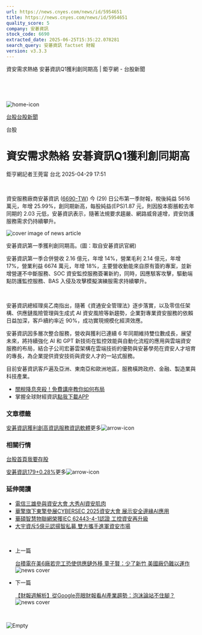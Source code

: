 ```yaml
---
url: https://news.cnyes.com/news/id/5954651
title: https://news.cnyes.com/news/id/5954651
quality_score: 5
company: 安碁資訊
stock_code: 6690
extracted_date: 2025-06-25T15:35:22.078281
search_query: 安碁資訊 factset 財報
version: v3.3.3
---
```


資安需求熱絡 安碁資訊Q1獲利創同期高 | 鉅亨網 - 台股新聞

‌

‌

![home-icon](/assets/icons/breadCrumb/symbol-icon-home.svg)

[台股](/news/cat/tw_stock)[台股新聞](/news/cat/tw_stock_news)

台股

# 資安需求熱絡 安碁資訊Q1獲利創同期高

鉅亨網記者王莞甯 台北 2025-04-29 17:51

‌

資安服務廠商安碁資訊 ([6690-TW](https://www.cnyes.com/twstock/6690)) 今 (29) 日公布第一季財報，稅後純益 5616 萬元，年增 25.99%，創同期新高，每股純益(EPS)1.87 元，則因股本膨脹較去年同期的 2.03 元低，安碁資訊表示，隨著法規要求趨嚴、網路威脅遽增，資安防護服務需求仍持續攀升。

![cover image of news article](/_next/image?url=https%3A%2F%2Fcimg.cnyes.cool%2Fprod%2Fnews%2F5954651%2Fl%2Fea879a035ac1a599c434e85ea7103fe5.jpg&w=3840&q=75)

安碁資訊第一季獲利創同期高。(圖：取自安碁資訊官網)

安碁資訊第一季合併營收 2.16 億元，年增 14%，營業毛利 2.14 億元，年增 17%，營業利益 6674 萬元，年增 18%，主要營收動能來自原有簽約專案，並新增營運不中斷服務、SOC 資安監控服務簽署新約，同時，因應駭客攻擊，驅動端點防護監控服務、BAS 入侵及攻擊模擬演練服需求持續攀升。

‌

安碁資訊總經理吳乙南指出，隨著《資通安全管理法》逐步落實，以及零信任架構、供應鏈風險管理與生成式 AI 資安風險等新趨勢，企業對專業資安服務的依賴日益加深，客戶續約率近 90%，成功實現規模化經濟效應。

安碁資訊因多層次整合服務，營收與獲利已連續 6 年同期維持雙位數成長，展望未來，將持續強化 AI 和 GPT 新技術在監控效能與自動化流程的應用與雲端資安服務的布局，結合子公司宏碁雲架構在雲端技術的優勢與安碁學苑在資安人才培育的專長，為企業提供資安技術與資安人才的一站式服務。

目前安碁資訊客戶遍及亞洲、東南亞和歐洲地區，服務橫跨政府、金融、製造業與科技產業。

* [關稅降息夾殺！免費講座教你如何布局](https://www.rsc.com.tw/Cnyes_RSC/SeminarBooking2025InvestmentOutlook.aspx?utm_source=anue&utm_medium=usstocks_end)
* 掌握全球財經資訊[點我下載APP](http://www.cnyes.com/app/?utm_source=mweb&utm_medium=HamMenuBanner&utm_campaign=fixed&utm_content=entr)

### 文章標籤

[安碁資訊](https://news.cnyes.com/tag/安碁資訊 "安碁資訊")[獲利創高](https://news.cnyes.com/tag/獲利創高 "獲利創高")[資訊服務](https://news.cnyes.com/tag/資訊服務 "資訊服務")[資訊軟體](https://news.cnyes.com/tag/資訊軟體 "資訊軟體")更多![arrow-icon](/assets/icons/arrows/arrow-down.svg)

### 相關行情

[台股首頁](https://www.cnyes.com/twstock)[我要存股](https://supr.link/8OHaU)

[安碁資訊179+0.28%](https://www.cnyes.com/twstock/6690)更多![arrow-icon](/assets/icons/arrows/arrow-down.svg)

### 延伸閱讀

* [電信三雄參與資安大會 大秀AI資安肌肉](/news/id/5939816)
* [華擎旗下東擎參展CYBERSEC 2025資安大會 展示安全邊緣AI應用](/news/id/5943008)
* [華碩智慧物聯網榮獲IEC 62443-4-1認證 工控資安再升級](/news/id/5949575)
* [大宇資斥5億元認揚智私募 雙方攜手進軍資安市場](/news/id/5953213)

‌

* 上一篇

  [台積電在美6廠若完工恐使供應鏈外移 童子賢：少了新竹 美國廠仍難以運作](/news/id/5955028)![news cover](https://cimg.cnyes.cool/prod/news/5955028/m/fac70df327f2caea11e05237683e1eb7.jpg)
* 下一篇

  [【財報週解析】從Google亮眼財報看AI產業趨勢：泡沫論站不住腳？](/news/id/5954463)![news cover](https://cimg.cnyes.cool/prod/news/5954463/m/95729cfcb4c6aa76c57a312f444c06cd.jpg)

‌

![Empty](/assets/icons/skeleton/empty-image.svg)

‌